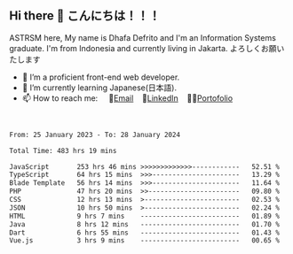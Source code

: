 ## Hi there 👋 こんにちは！！！
ASTRSM here, My name is Dhafa Defrito and I'm an Information Systems graduate. I'm from Indonesia and currently living in Jakarta. よろしくお願いたします

- 🔭 I’m a proficient front-end web developer.
- 🌱 I’m currently learning Japanese(日本語).
- 📫 How to reach me: &nbsp;&nbsp;&nbsp;&nbsp;📧[Email](ddefrito@gmail.com)&nbsp;&nbsp;&nbsp;&nbsp;💼[LinkedIn](https://www.linkedin.com/in/dhafa-defrita-rama-yudistira-9357a9229/)&nbsp;&nbsp;&nbsp;&nbsp;👨‍🎨[Portofolio](https://ddefrito.vercel.app/)
<br>
<!-- <p align="left">
<a href="https://github.com/ASTRSM">
  <img height="180em" src="https://github-readme-stats-eight-theta.vercel.app/api?username=ASTRSM&show_icons=true&theme=dracula&include_all_commits=true&count_private=true"/>
  <img height="180em" src="https://github-readme-stats-eight-theta.vercel.app/api/top-langs/?username=ASTRSM&layout=compact&langs_count=8&theme=dracula"/>
</a>
</p> -->

<!--START_SECTION:waka-->

```txt
From: 25 January 2023 - To: 28 January 2024

Total Time: 483 hrs 19 mins

JavaScript       253 hrs 46 mins >>>>>>>>>>>>>------------   52.51 %
TypeScript       64 hrs 15 mins  >>>----------------------   13.29 %
Blade Template   56 hrs 14 mins  >>>----------------------   11.64 %
PHP              47 hrs 20 mins  >>-----------------------   09.80 %
CSS              12 hrs 13 mins  >------------------------   02.53 %
JSON             10 hrs 50 mins  >------------------------   02.24 %
HTML             9 hrs 7 mins    -------------------------   01.89 %
Java             8 hrs 12 mins   -------------------------   01.70 %
Dart             6 hrs 55 mins   -------------------------   01.43 %
Vue.js           3 hrs 9 mins    -------------------------   00.65 %
```

<!--END_SECTION:waka-->
